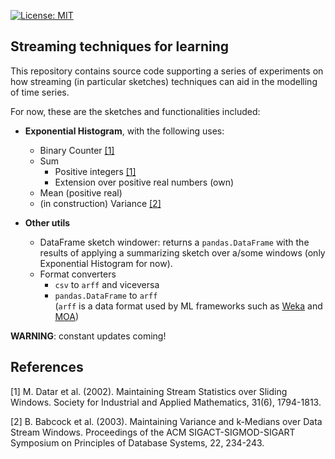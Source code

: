[![License: MIT](https://img.shields.io/badge/License-MIT-yellow.svg)](https://opensource.org/licenses/MIT)
## Streaming techniques for learning 

This repository contains source code supporting a series of experiments on how streaming (in particular sketches) 
techniques can aid in the modelling of time series.

For now, these are the sketches and functionalities included:

- **Exponential Histogram**, with the following uses:
    - Binary Counter [[1]](#1)
    - Sum
        - Positive integers [[1]](#1)
        - Extension over positive real numbers (own)
    - Mean (positive real)
    - (in construction) Variance [[2]](#2)

- **Other utils**
    - DataFrame sketch windower: returns a ``pandas.DataFrame`` with the results of applying a 
    summarizing sketch over a/some windows (only Exponential Histogram for now).
    - Format converters
        - ``csv`` to ``arff`` and viceversa
        - ``pandas.DataFrame`` to ``arff``  
        (``arff`` is a data format used by ML frameworks such as [Weka](https://www.cs.waikato.ac.nz/ml/weka/) and 
        [MOA](https://moa.cms.waikato.ac.nz/))
        
**WARNING**: constant updates coming!

## References
<a id="1">[1]</a> 
M. Datar et al. (2002). 
Maintaining Stream Statistics over Sliding Windows. 
Society for Industrial and Applied Mathematics, 31(6), 1794-1813.

<a id="1">[2]</a> 
B. Babcock et al. (2003). 
Maintaining Variance and k-Medians over Data Stream Windows. 
Proceedings of the ACM SIGACT-SIGMOD-SIGART Symposium on Principles of Database Systems, 22, 234-243.